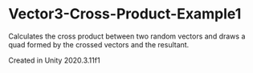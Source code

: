 # Vector3-Cross-Product-Example1
 Calculates the cross product between two random vectors and draws a quad formed by the crossed vectors and the resultant.

Created in Unity 2020.3.11f1